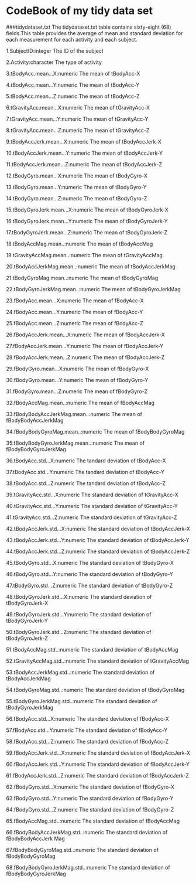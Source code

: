 CodeBook of my tidy data set
==================
###tidydataset.txt
The tidydataset.txt table contains sixty-eight (68) fields.This table provides the average of mean and standard deviation for each measurement for each activity and each subject.

1.SubjectID:integer The ID of the subject

2.Activity:character The type of activity

3.tBodyAcc.mean...X:numeric The mean of tBodyAcc-X

4.tBodyAcc.mean...Y:numeric The mean of tBodyAcc-Y

5.tBodyAcc.mean...Z:numeric The mean of tBodyAcc-Z

6.tGravityAcc.mean...X:numeric The mean of tGravityAcc-X

7.tGravityAcc.mean...Y:numeric The mean of tGravityAcc-Y

8.tGravityAcc.mean...Z:numeric The mean of tGravityAcc-Z

9.tBodyAccJerk.mean...X:numeric The mean of tBodyAccJerk-X

10.tBodyAccJerk.mean...Y:numeric The mean of tBodyAccJerk-Y

11.tBodyAccJerk.mean...Z:numeric The mean of tBodyAccJerk-Z

12.tBodyGyro.mean...X:numeric The mean of tBodyGyro-X

13.tBodyGyro.mean...Y:numeric The mean of tBodyGyro-Y

14.tBodyGyro.mean...Z:numeric The mean of tBodyGyro-Z

15.tBodyGyroJerk.mean...X:numeric The mean of tBodyGyroJerk-X

16.tBodyGyroJerk.mean...Y:numeric The mean of tBodyGyroJerk-Y

17.tBodyGyroJerk.mean...Z:numeric The mean of tBodyGyroJerk-Z

18.tBodyAccMag.mean..:numeric The mean of tBodyAccMag

19.tGravityAccMag.mean..:numeric The mean of tGravityAccMag

20.tBodyAccJerkMag.mean..:numeric The mean of tBodyAccJerkMag

21.tBodyGyroMag.mean..:numeric The mean of tBodyGyroMag

22.tBodyGyroJerkMag.mean..:numeric The mean of tBodyGyroJerkMag

23.fBodyAcc.mean...X:numeric The mean of fBodyAcc-X

24.fBodyAcc.mean...Y:numeric The mean of fBodyAcc-Y

25.fBodyAcc.mean...Z:numeric The mean of fBodyAcc-Z

26.fBodyAccJerk.mean...X:numeric The mean of fBodyAccJerk-X

27.fBodyAccJerk.mean...Y:numeric The mean of fBodyAccJerk-Y

28.fBodyAccJerk.mean...Z:numeric The mean of fBodyAccJerk-Z

29.fBodyGyro.mean...X:numeric The mean of fBodyGyro-X

30.fBodyGyro.mean...Y:numeric The mean of fBodyGyro-Y

31.fBodyGyro.mean...Z:numeric The mean of fBodyGyro-Z

32.fBodyAccMag.mean..:numeric The mean of fBodyAccMag

33.fBodyBodyAccJerkMag.mean..:numeric The mean of fBodyBodyAccJerkMag

34.fBodyBodyGyroMag.mean..:numeric The mean of fBodyBodyGyroMag

35.fBodyBodyGyroJerkMag.mean..:numeric The mean of fBodyBodyGyroJerkMag

36.tBodyAcc.std...X:numeric The tandard deviation of tBodyAcc-X

37.tBodyAcc.std...Y:numeric The tandard deviation of tBodyAcc-Y

38.tBodyAcc.std...Z:numeric The tandard deviation of tBodyAcc-Z

39.tGravityAcc.std...X:numeric The standard deviation of tGravityAcc-X

40.tGravityAcc.std...Y:numeric The standard deviation of tGravityAcc-Y

41.tGravityAcc.std...Z:numeric The standard deviation of tGravityAcc-Z

42.tBodyAccJerk.std...X:numeric The standard deviation of tBodyAccJerk-X

43.tBodyAccJerk.std...Y:numeric The standard deviation of tBodyAccJerk-Y

44.tBodyAccJerk.std...Z:numeric The standard deviation of tBodyAccJerk-Z

45.tBodyGyro.std...X:numeric The standard deviation of tBodyGyro-X

46.tBodyGyro.std...Y:numeric The standard deviation of tBodyGyro-Y

47.tBodyGyro.std...Z:numeric The standard deviation of tBodyGyro-Z

48.tBodyGyroJerk.std...X:numeric The standard deviation of tBodyGyroJerk-X

49.tBodyGyroJerk.std...Y:numeric The standard deviation of tBodyGyroJerk-Y

50.tBodyGyroJerk.std...Z:numeric The standard deviation of tBodyGyroJerk-Z

51.tBodyAccMag.std..:numeric The standard deviation of tBodyAccMag

52.tGravityAccMag.std..:numeric The standard deviation of tGravityAccMag

53.tBodyAccJerkMag.std..:numeric The standard deviation of tBodyAccJerkMag

54.tBodyGyroMag.std..:numeric The standard deviation of tBodyGyroMag

55.tBodyGyroJerkMag.std..:numeric The standard deviation of tBodyGyroJerkMag

56.fBodyAcc.std...X:numeric The standard deviation of fBodyAcc-X

57.fBodyAcc.std...Y:numeric The standard deviation of fBodyAcc-Y

58.fBodyAcc.std...Z:numeric The standard deviation of fBodyAcc-Z

59.fBodyAccJerk.std...X:numeric The standard deviation of fBodyAccJerk-X

60.fBodyAccJerk.std...Y:numeric The standard deviation of fBodyAccJerk-Y

61.fBodyAccJerk.std...Z:numeric The standard deviation of fBodyAccJerk-Z

62.fBodyGyro.std...X:numeric The standard deviation of fBodyGyro-X

63.fBodyGyro.std...Y:numeric The standard deviation of fBodyGyro-Y

64.fBodyGyro.std...Z:numeric The standard deviation of fBodyGyro-Z

65.fBodyAccMag.std..:numeric The standard deviation of fBodyAccMag

66.fBodyBodyAccJerkMag.std..:numeric The standard deviation of fBodyBodyAccJerk
Mag

67.fBodyBodyGyroMag.std..:numeric The standard deviation of fBodyBodyGyroMag

68.fBodyBodyGyroJerkMag.std..:numeric The standard deviation of fBodyBodyGyroJerkMag